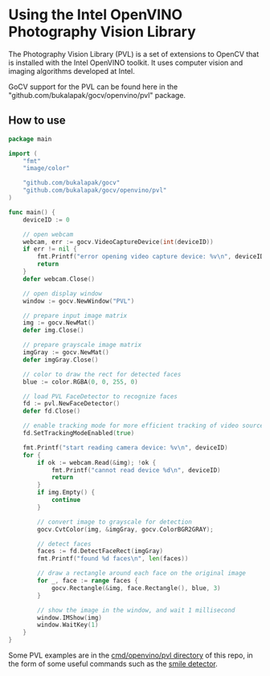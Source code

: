 # Using the Intel OpenVINO Photography Vision Library

The Photography Vision Library (PVL) is a set of extensions to OpenCV that is installed with the Intel OpenVINO toolkit. It uses computer vision and imaging algorithms developed at Intel.

GoCV support for the PVL can be found here in the "github.com/bukalapak/gocv/openvino/pvl" package.

## How to use

```go
package main

import (
	"fmt"
	"image/color"

	"github.com/bukalapak/gocv"
	"github.com/bukalapak/gocv/openvino/pvl"
)

func main() {
	deviceID := 0

	// open webcam
	webcam, err := gocv.VideoCaptureDevice(int(deviceID))
	if err != nil {
		fmt.Printf("error opening video capture device: %v\n", deviceID)
		return
	}
	defer webcam.Close()

	// open display window
	window := gocv.NewWindow("PVL")

	// prepare input image matrix
	img := gocv.NewMat()
	defer img.Close()

	// prepare grayscale image matrix
	imgGray := gocv.NewMat()
	defer imgGray.Close()

	// color to draw the rect for detected faces
	blue := color.RGBA(0, 0, 255, 0)

	// load PVL FaceDetector to recognize faces
	fd := pvl.NewFaceDetector()
	defer fd.Close()

	// enable tracking mode for more efficient tracking of video source
	fd.SetTrackingModeEnabled(true)

	fmt.Printf("start reading camera device: %v\n", deviceID)
	for {
		if ok := webcam.Read(&img); !ok {
			fmt.Printf("cannot read device %d\n", deviceID)
			return
		}
		if img.Empty() {
			continue
		}

		// convert image to grayscale for detection
		gocv.CvtColor(img, &imgGray, gocv.ColorBGR2GRAY);

		// detect faces
		faces := fd.DetectFaceRect(imgGray)
		fmt.Printf("found %d faces\n", len(faces))

		// draw a rectangle around each face on the original image
		for _, face := range faces {
			gocv.Rectangle(&img, face.Rectangle(), blue, 3)
		}

		// show the image in the window, and wait 1 millisecond
		window.IMShow(img)
		window.WaitKey(1)
	}
}
```

Some PVL examples are in the [cmd/openvino/pvl directory](../cmd/openvino/pvl) of this repo, in the form of some useful commands such as the [smile detector](../cmd/openvino/pvl/smiledetector).
